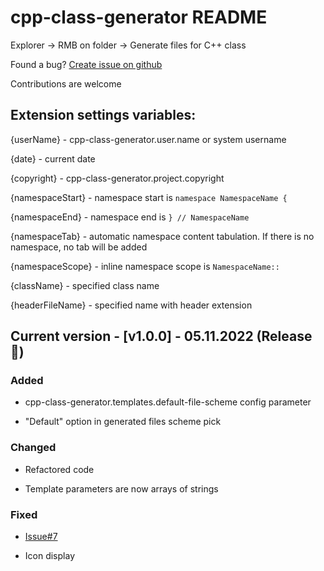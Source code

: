 # cpp-class-generator README

Explorer -> RMB on folder -> Generate files for C++ class

Found a bug? [Create issue on github](https://github.com/k4li-0x0/cpp-class-generator/issues/new)

Contributions are welcome

## Extension settings variables:

{userName} - cpp-class-generator.user.name or system username

{date} - current date 

{copyright} - cpp-class-generator.project.copyright

{namespaceStart} - namespace start is `namespace NamespaceName {`

{namespaceEnd} - namespace end is `} // NamespaceName`

{namespaceTab} - automatic namespace content tabulation. If there is no namespace, no tab will be added

{namespaceScope} - inline namespace scope is `NamespaceName::`

{className} - specified class name

{headerFileName} - specified name with header extension

## Current version - [v1.0.0] - 05.11.2022 (Release 🥳)

### Added

- cpp-class-generator.templates.default-file-scheme config parameter

- "Default" option in generated files scheme pick

### Changed

- Refactored code

- Template parameters are now arrays of strings

### Fixed

- [Issue#7](https://github.com/k4li-0x0/cpp-class-generator/issues/7)

- Icon display
